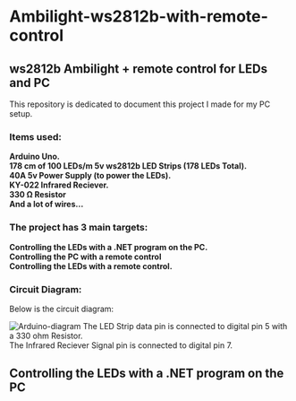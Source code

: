 # Ambilight-ws2812b-with-remote-control  

## ws2812b Ambilight + remote control for LEDs and PC

  This repository is dedicated to document this project I made for my PC setup.
### Items used:
  **Arduino Uno.\
  178 cm of 100 LEDs/m 5v ws2812b LED Strips (178 LEDs Total).\
  40A 5v Power Supply (to power the LEDs).\
  KY-022 Infrared Reciever.\
  330 Ω Resistor\
  And a lot of wires...**


### The project has **3** main targets:
  **Controlling the LEDs with a .NET program on the PC.**\
  **Controlling the PC with a remote control**\
  **Controlling the LEDs with a remote control.**

### Circuit Diagram:
  Below is the circuit diagram:



  ![Arduino-diagram](https://user-images.githubusercontent.com/52801196/142459418-9de6cd77-dacb-47a4-a21b-45125d318c4c.png)
  The LED Strip data pin is connected to digital pin 5 with a 330 ohm Resistor.\
  The Infrared Reciever Signal pin is connected to digital pin 7.
## Controlling the LEDs with a .NET program on the PC
